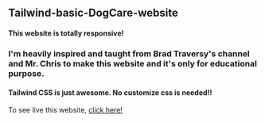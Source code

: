 ## Tailwind-basic-DogCare-website

#### This website is totally responsive!

### I'm heavily inspired and taught from Brad Traversy's channel and Mr. Chris to make this website and it's only for educational purpose.

#### Tailwind CSS is just awesome. No customize css is needed!!

To see live this website, [click here!](https://ryan-riaz.github.io/Tailwind_CSS-basic-DogCare-website/)
